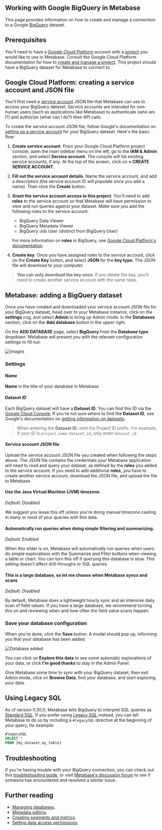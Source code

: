 ## Working with Google BigQuery in Metabase

This page provides information on how to create and manage a connection to a Google [BigQuery](https://cloud.google.com/bigquery) dataset.

## Prerequisites

You'll need to have a [Google Cloud Platform](https://cloud.google.com/) account with a [project](https://cloud.google.com/storage/docs/projects) you would like to use in Metabase. Consult the Google Cloud Platform documentation for how to [create and manage a project](https://cloud.google.com/resource-manager/docs/creating-managing-projects). This project should have a BigQuery dataset for Metabase to connect to.

## Google Cloud Platform: creating a service account and JSON file

You'll first need a [service account](https://cloud.google.com/iam/docs/service-accounts) JSON file that Metabase can use to access your BigQuery dataset. Service accounts are intended for non-human users (such as applications like Metabase) to authenticate (who am I?) and authorize (what can I do?) their API calls.

To create the service account JSON file, follow Google's documentation on [setting up a service account](https://cloud.google.com/iam/docs/creating-managing-service-accounts) for your BigQuery dataset. Here's the basic flow:

1. **Create service account**. From your Google Cloud Platform project console, open the main sidebar menu on the left, go to the **IAM & Admin** section, and select **Service account**. The console will list existing service accounts, if any. At the top of the screen, click on **+ CREATE SERVICE ACCOUNT**.

2. **Fill out the service account details**. Name the service account, and add a description (the service account ID will populate once you add a name). Then click the **Create** button.

3. **Grant the service account access to this project**. You'll need to add **roles** to the service account so that Metabase will have permission to view and run queries against your dataset. Make sure you add the following roles to the service account:

    - BigQuery Data Viewer
    - BigQuery Metadata Viewer
    - BigQuery Job User (distinct from BigQuery User)

    For more information on **roles** in BigQuery, see [Google Cloud Platform's documentation](https://cloud.google.com/bigquery/docs/access-control).

4. **Create key**. Once you have assigned roles to the service account, click on the **Create Key** button, and select **JSON** for the **key type**. The JSON file will download to your computer.

> **You can only download the key once**. If you delete the key, you'll need to create another service account with the same roles.

## Metabase: adding a BigQuery dataset

Once you have created and downloaded your service account JSON file for your BigQuery dataset, head over to your Metabase instance, click on the **settings** cog, and select **Admin** to bring up Admin mode. In the **Databases** section, click on the **Add database** button in the upper right. 

On the **ADD DATABASE** page, select **BigQuery** from the **Database type** dropdown. Metabase will present you with the relevant configuration settings to fill out:

![images](../images/bigquery_add_database.png)

### Settings

#### Name

**Name** is the title of your database in Metabase.

#### Dataset ID

Each BigQuery dataset will have a **Dataset ID**. You can find this ID via the [Google Cloud Console](https://console.cloud.google.com/). If you're not sure where to find the **Dataset ID**, see Google's documentation on [getting information on datasets](https://cloud.google.com/bigquery/docs/dataset-metadata#getting_dataset_information).

> When entering the **Dataset ID**, omit the Project ID prefix. For example, if your ID is `project_name:dataset_id`, only enter `dataset_id`.

#### Service account JSON file

Upload the service account JSON file you created when following the steps above. The JSON file contains the credentials your Metabase application will need to read and query your dataset, as defined by the **roles** you added to the service account. If you need to add additional **roles**, you have to create another service account, download the JSON file, and upload the file to Metabase.

#### Use the Java Virtual Machine (JVM) timezone

_Default: Disabled_

We suggest you leave this off unless you're doing manual timezone casting in many or most of your queries with this data.

#### Automatically run queries when doing simple filtering and summarizing.

_Default: Enabled_

When this slider is on, Metabase will automatically run queries when users do simple explorations with the Summarize and Filter buttons when viewing a table or chart. You can turn this off if querying this database is slow. This setting doesn’t affect drill-throughs or SQL queries.

#### This is a large database, so let me choose when Metabase syncs and scans

_Default: Disabled_

By default, Metabase does a lightweight hourly sync and an intensive daily scan of field values. If you have a large database, we recommend turning this on and reviewing when and how often the field value scans happen.

### Save your database configuration

When you're done, click the **Save** button. A modal should pop up, informing you that your database has been added.

![Database added](../images/database-added.png)

You can click on **Explore this data** to see some automatic explorations of your data, or click **I'm good thanks** to stay in the Admin Panel.

Give Metabase some time to sync with your BigQuery dataset, then exit Admin mode, click on **Browse Data**, find your database, and start exploring your data.

## Using Legacy SQL

As of version 0.30.0, Metabase tells BigQuery to interpret SQL queries as [Standard SQL](https://cloud.google.com/bigquery/docs/reference/standard-sql/). If you prefer using [Legacy SQL](https://cloud.google.com/bigquery/docs/reference/legacy-sql) instead, you can tell Metabase to do so by including a `#legacySQL` directive at the beginning of your query, for example:

```sql
#legacySQL
SELECT *
FROM [my_dataset.my_table]
```

## Troubleshooting

If you're having trouble with your BigQuery connection, you can check out this [troubleshooting guide](https://www.metabase.com/docs/latest/troubleshooting-guide/datawarehouse.html), or visit [Metabase's discussion forum](https://discourse.metabase.com/search?q=bigquery) to see if someone has encountered and resolved a similar issue.

## Further reading

- [Managing databases](https://www.metabase.com/docs/latest/administration-guide/01-managing-databases.html).
- [Metadata editing](https://www.metabase.com/docs/latest/administration-guide/03-metadata-editing.html).
- [Creating segments and metrics](https://www.metabase.com/docs/latest/administration-guide/07-segments-and-metrics.html).
- [Setting data access permissions](https://www.metabase.com/docs/latest/administration-guide/05-setting-permissions.html).
